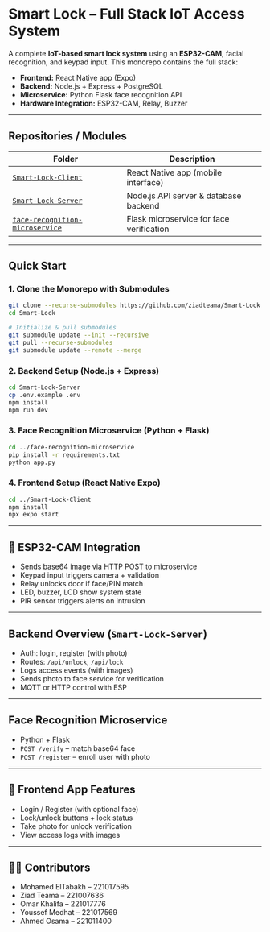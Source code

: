 # Smart Lock – Full Stack IoT Access System

A complete **IoT-based smart lock system** using an **ESP32-CAM**, facial recognition, and keypad input. This monorepo contains the full stack:

-  **Frontend:** React Native app (Expo)
-  **Backend:** Node.js + Express + PostgreSQL
-  **Microservice:** Python Flask face recognition API
-  **Hardware Integration:** ESP32-CAM, Relay, Buzzer

---

##  Repositories / Modules

| Folder                             | Description                             |
|------------------------------------|-----------------------------------------|
| [`Smart-Lock-Client`](./Smart-Lock-Client)         | React Native app (mobile interface)     |
| [`Smart-Lock-Server`](./Smart-Lock-Server)         | Node.js API server & database backend   |
| [`face-recognition-microservice`](./face-recognition-microservice) | Flask microservice for face verification |

---

## Quick Start

### 1. Clone the Monorepo with Submodules

```bash
git clone --recurse-submodules https://github.com/ziadteama/Smart-Lock.git
cd Smart-Lock

# Initialize & pull submodules
git submodule update --init --recursive
git pull --recurse-submodules
git submodule update --remote --merge
```

### 2. Backend Setup (Node.js + Express)

```bash
cd Smart-Lock-Server
cp .env.example .env
npm install
npm run dev
```

### 3. Face Recognition Microservice (Python + Flask)

```bash
cd ../face-recognition-microservice
pip install -r requirements.txt
python app.py
```

### 4. Frontend Setup (React Native Expo)

```bash
cd ../Smart-Lock-Client
npm install
npx expo start
```

---

## 🔧 ESP32-CAM Integration

- Sends base64 image via HTTP POST to microservice
- Keypad input triggers camera + validation
- Relay unlocks door if face/PIN match
- LED, buzzer, LCD show system state
- PIR sensor triggers alerts on intrusion

---

## Backend Overview (`Smart-Lock-Server`)

- Auth: login, register (with photo)
-  Routes: `/api/unlock`, `/api/lock`
-  Logs access events (with images)
-  Sends photo to face service for verification
-  MQTT or HTTP control with ESP

---

##  Face Recognition Microservice

- Python + Flask
- `POST /verify` – match base64 face
- `POST /register` – enroll user with photo

---

## 📱 Frontend App Features

- Login / Register (with optional face)
- Lock/unlock buttons + lock status
- Take photo for unlock verification
- View access logs with images

---

## 🧑‍💻 Contributors

- Mohamed ElTabakh – 221017595  
- Ziad Teama – 221007636  
- Omar Khalifa – 221017776  
- Youssef Medhat – 221017569  
- Ahmed Osama – 221011400  





